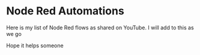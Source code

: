 # Node Red Automations

Here is my list of Node Red flows as shared on YouTube. I will add to this as we go

Hope it helps someone 
